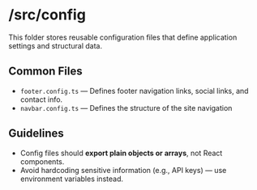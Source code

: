 # /src/config

This folder stores reusable configuration files that define application settings and structural data.

## Common Files

- `footer.config.ts` — Defines footer navigation links, social links, and contact info.
- `navbar.config.ts` — Defines the structure of the site navigation

## Guidelines

- Config files should **export plain objects or arrays**, not React components.
- Avoid hardcoding sensitive information (e.g., API keys) — use environment variables instead.
